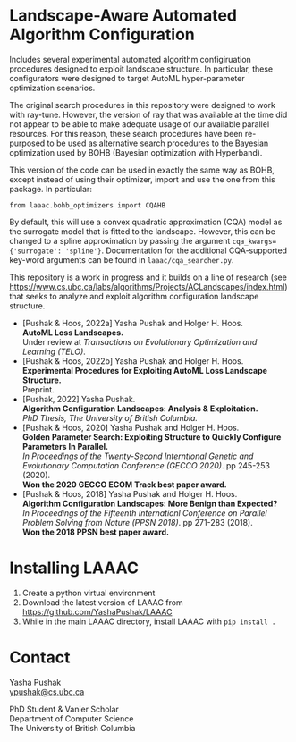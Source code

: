 # Landscape-Aware Automated Algorithm Configuration

Includes several experimental automated algorithm configiruation procedures designed
to exploit landscape structure. In particular, these configurators were designed
to target AutoML hyper-parameter optimization scenarios.

The original search procedures in this repository were designed to work with
ray-tune. However, the version of ray that was available at the time did not
appear to be able to make adequate usage of our available parallel resources.
For this reason, these search procedures have been re-purposed to be used
as alternative search procedures to the Bayesian optimization used by
BOHB (Bayesian optimization with Hyperband).

This version of the code can be used in exactly the same way as BOHB, except
instead of using their optimizer, import and use the one from this package.
In particular:

    from laaac.bohb_optimizers import CQAHB 

By default, this will use a convex quadratic approximation (CQA) model as the
surrogate model that is fitted to the landscape. However, this can be changed
to a spline approximation by passing the argument 
`cqa_kwargs={'surrogate': 'spline'}`. Documentation for the additional 
CQA-supported key-word arguments can be found in `laaac/cqa_searcher.py`.

This repository is a work in progress and it builds on a line of research 
(see https://www.cs.ubc.ca/labs/algorithms/Projects/ACLandscapes/index.html) 
that seeks to analyze and exploit algorithm configuration landscape structure.

- \[Pushak & Hoos, 2022a\] Yasha Pushak and Holger H. Hoos.  
**AutoML Loss Landscapes.**  
Under review at *Transactions on Evolutionary Optimization and Learning (TELO)*.
- \[Pushak & Hoos, 2022b\] Yasha Pushak and Holger H. Hoos.  
**Experimental Procedures for Exploiting AutoML Loss Landscape Structure.**  
Preprint.  
- \[Pushak, 2022\] Yasha Pushak.  
**Algorithm Configuration Landscapes: Analysis & Exploitation.**  
*PhD Thesis, The University of British Columbia.*  
 - \[Pushak & Hoos, 2020\] Yasha Pushak and Holger H. Hoos.  
**Golden Parameter Search: Exploiting Structure to Quickly Configure Parameters
In Parallel.**  
*In Proceedings of the Twenty-Second Interntional Genetic and Evolutionary 
Computation Conference (GECCO 2020)*. pp 245-253 (2020).  
**Won the 2020 GECCO ECOM Track best paper award.**
 - \[Pushak & Hoos, 2018\] Yasha Pushak and Holger H. Hoos.  
**Algorithm Configuration Landscapes: More Benign than Expected?**  
*In Proceedings of the Fifteenth Internationl Conference on Parallel Problem 
Solving from Nature (PPSN 2018)*. pp 271-283 (2018).  
**Won the 2018 PPSN best paper award.**


# Installing LAAAC

 1. Create a python virtual environment
 2. Download the latest version of LAAAC from https://github.com/YashaPushak/LAAAC
 3. While in the main LAAAC directory, install LAAAC with 
`pip install .`


# Contact

Yasha Pushak  
ypushak@cs.ubc.ca  

PhD Student & Vanier Scholar  
Department of Computer Science  
The University of British Columbia  
